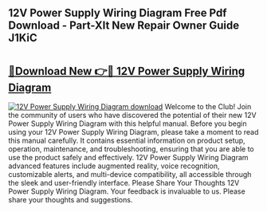 ## 12V Power Supply Wiring Diagram Free Pdf Download - Part-XIt New Repair Owner Guide J1KiC

# <h2><a href="http://dfm7oat.blite.top/?on=12V+Power+Supply+Wiring+Diagram">🔗Download New 👉🔴 12V Power Supply Wiring Diagram</a></h2>

[![12V Power Supply Wiring Diagram download](https://i.imgur.com/lujVjoI.png)](http://dfm7oat.blite.top/?on=12V+Power+Supply+Wiring+Diagram)
Welcome to the Club! Join the community of users who have discovered the potential of their new 12V Power Supply Wiring Diagram with this helpful manual. Before you begin using your 12V Power Supply Wiring Diagram, please take a moment to read this manual carefully. It contains essential information on product setup, operation, maintenance, and troubleshooting, ensuring that you are able to use the product safely and effectively. 12V Power Supply Wiring Diagram advanced features include augmented reality, voice recognition, customizable alerts, and multi-device compatibility, all accessible through the sleek and user-friendly interface. Please Share Your Thoughts 12V Power Supply Wiring Diagram. Your feedback is invaluable to us. Please share your thoughts and suggestions.
